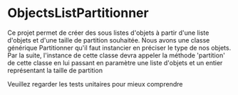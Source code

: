 # ObjectsListPartitionner
Ce projet permet de créer des sous listes d'objets à partir d'une liste d'objets et d'une taille de partition souhaitée.
Nous avons une classe générique Partitionner qu'il faut instancier en préciser le type de nos objets.
Par la suite, l'instance de cette classe devra appeler la méthode 'partition' de cette classe en lui passant en paramètre 
une liste d'objets et un entier représentant la taille de partition

Veuillez regarder les tests unitaires pour mieux comprendre
